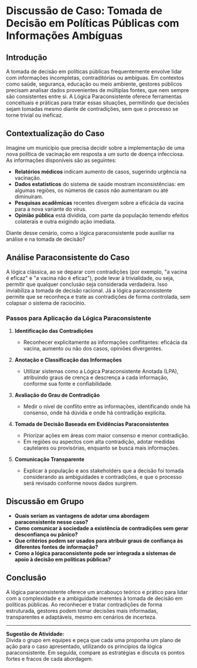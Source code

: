 
# Discussão de Caso: Tomada de Decisão em Políticas Públicas com Informações Ambíguas

## Introdução

A tomada de decisão em políticas públicas frequentemente envolve lidar com informações incompletas, contraditórias ou ambíguas. Em contextos como saúde, segurança, educação ou meio ambiente, gestores públicos precisam analisar dados provenientes de múltiplas fontes, que nem sempre são consistentes entre si. A Lógica Paraconsistente oferece ferramentas conceituais e práticas para tratar essas situações, permitindo que decisões sejam tomadas mesmo diante de contradições, sem que o processo se torne trivial ou ineficaz.

## Contextualização do Caso

Imagine um município que precisa decidir sobre a implementação de uma nova política de vacinação em resposta a um surto de doença infecciosa. As informações disponíveis são as seguintes:

- **Relatórios médicos** indicam aumento de casos, sugerindo urgência na vacinação.
- **Dados estatísticos** do sistema de saúde mostram inconsistências: em algumas regiões, os números de casos não aumentaram ou até diminuíram.
- **Pesquisas acadêmicas** recentes divergem sobre a eficácia da vacina para a nova variante do vírus.
- **Opinião pública** está dividida, com parte da população temendo efeitos colaterais e outra exigindo ação imediata.

Diante desse cenário, como a lógica paraconsistente pode auxiliar na análise e na tomada de decisão?

## Análise Paraconsistente do Caso

A lógica clássica, ao se deparar com contradições (por exemplo, "a vacina é eficaz" e "a vacina não é eficaz"), pode levar à trivialidade, ou seja, permitir que qualquer conclusão seja considerada verdadeira. Isso inviabiliza a tomada de decisão racional. Já a lógica paraconsistente permite que se reconheça e trate as contradições de forma controlada, sem colapsar o sistema de raciocínio.

### Passos para Aplicação da Lógica Paraconsistente

1. **Identificação das Contradições**  
   - Reconhecer explicitamente as informações conflitantes: eficácia da vacina, aumento ou não dos casos, opiniões divergentes.

2. **Anotação e Classificação das Informações**  
   - Utilizar sistemas como a Lógica Paraconsistente Anotada (LPA), atribuindo graus de crença e descrença a cada informação, conforme sua fonte e confiabilidade.

3. **Avaliação do Grau de Contradição**  
   - Medir o nível de conflito entre as informações, identificando onde há consenso, onde há dúvida e onde há contradição explícita.

4. **Tomada de Decisão Baseada em Evidências Paraconsistentes**  
   - Priorizar ações em áreas com maior consenso e menor contradição.
   - Em regiões ou aspectos com alta contradição, adotar medidas cautelares ou provisórias, enquanto se busca mais informações.

5. **Comunicação Transparente**  
   - Explicar à população e aos stakeholders que a decisão foi tomada considerando as ambiguidades e contradições, e que o processo será revisado conforme novos dados surgirem.

## Discussão em Grupo

- **Quais seriam as vantagens de adotar uma abordagem paraconsistente nesse caso?**
- **Como comunicar à sociedade a existência de contradições sem gerar desconfiança ou pânico?**
- **Que critérios podem ser usados para atribuir graus de confiança às diferentes fontes de informação?**
- **Como a lógica paraconsistente pode ser integrada a sistemas de apoio à decisão em políticas públicas?**

## Conclusão

A lógica paraconsistente oferece um arcabouço teórico e prático para lidar com a complexidade e a ambiguidade inerentes à tomada de decisão em políticas públicas. Ao reconhecer e tratar contradições de forma estruturada, gestores podem tomar decisões mais informadas, transparentes e adaptáveis, mesmo em cenários de incerteza.

---

**Sugestão de Atividade:**  
Divida o grupo em equipes e peça que cada uma proponha um plano de ação para o caso apresentado, utilizando os princípios da lógica paraconsistente. Em seguida, compare as estratégias e discuta os pontos fortes e fracos de cada abordagem.
```
